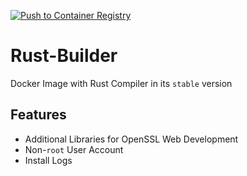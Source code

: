 [![Push to Container Registry](https://github.com/bodo-hugo-barwich/rust-builder/actions/workflows/registry_upload.yml/badge.svg)](https://github.com/bodo-hugo-barwich/rust-builder/actions/workflows/registry_upload.yml)

# Rust-Builder
Docker Image with Rust Compiler in its `stable` version

## Features
* Additional Libraries for OpenSSL Web Development
* Non-`root` User Account
* Install Logs


